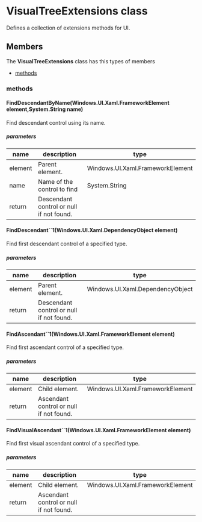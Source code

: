 
# VisualTreeExtensions class

Defines a collection of extensions methods for UI.

## Members

The **VisualTreeExtensions** class has this types of members

* [methods](#methods)

### methods

#### FindDescendantByName(Windows.UI.Xaml.FrameworkElement element,System.String name)

Find descendant control using its name.

##### parameters



| name | description | type || --- | --- | --- || element | Parent element. | Windows.UI.Xaml.FrameworkElement || name | Name of the control to find | System.String || return |Descendant control or null if not found. |
#### FindDescendant``1(Windows.UI.Xaml.DependencyObject element)

Find first descendant control of a specified type.

##### parameters



| name | description | type || --- | --- | --- || element | Parent element. | Windows.UI.Xaml.DependencyObject || return |Descendant control or null if not found. |
#### FindAscendant``1(Windows.UI.Xaml.FrameworkElement element)

Find first ascendant control of a specified type.

##### parameters



| name | description | type || --- | --- | --- || element | Child element. | Windows.UI.Xaml.FrameworkElement || return |Ascendant control or null if not found. |
#### FindVisualAscendant``1(Windows.UI.Xaml.FrameworkElement element)

Find first visual ascendant control of a specified type.

##### parameters



| name | description | type || --- | --- | --- || element | Child element. | Windows.UI.Xaml.FrameworkElement || return |Ascendant control or null if not found. |